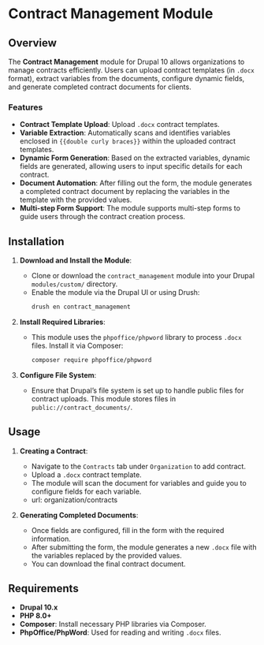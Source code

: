 # Contract Management Module

## Overview

The **Contract Management** module for Drupal 10 allows organizations to manage contracts efficiently. Users can upload contract templates (in `.docx` format), extract variables from the documents, configure dynamic fields, and generate completed contract documents for clients. 

### Features
- **Contract Template Upload**: Upload `.docx` contract templates.
- **Variable Extraction**: Automatically scans and identifies variables enclosed in `{{double curly braces}}` within the uploaded contract templates.
- **Dynamic Form Generation**: Based on the extracted variables, dynamic fields are generated, allowing users to input specific details for each contract.
- **Document Automation**: After filling out the form, the module generates a completed contract document by replacing the variables in the template with the provided values.
- **Multi-step Form Support**: The module supports multi-step forms to guide users through the contract creation process.

## Installation

1. **Download and Install the Module**:
    - Clone or download the `contract_management` module into your Drupal `modules/custom/` directory.
    - Enable the module via the Drupal UI or using Drush:
      ```bash
      drush en contract_management
      ```

2. **Install Required Libraries**:
    - This module uses the `phpoffice/phpword` library to process `.docx` files. Install it via Composer:
      ```bash
      composer require phpoffice/phpword
      ```

3. **Configure File System**:
    - Ensure that Drupal’s file system is set up to handle public files for contract uploads. This module stores files in `public://contract_documents/`.

## Usage

1. **Creating a Contract**:
    - Navigate to the `Contracts` tab under `Organization` to add contract.
    - Upload a `.docx` contract template.
    - The module will scan the document for variables and guide you to configure fields for each variable.
    - url: organization/contracts

2. **Generating Completed Documents**:
    - Once fields are configured, fill in the form with the required information.
    - After submitting the form, the module generates a new `.docx` file with the variables replaced by the provided values.
    - You can download the final contract document.

## Requirements

- **Drupal 10.x** 
- **PHP 8.0+**
- **Composer**: Install necessary PHP libraries via Composer.
- **PhpOffice/PhpWord**: Used for reading and writing `.docx` files.

